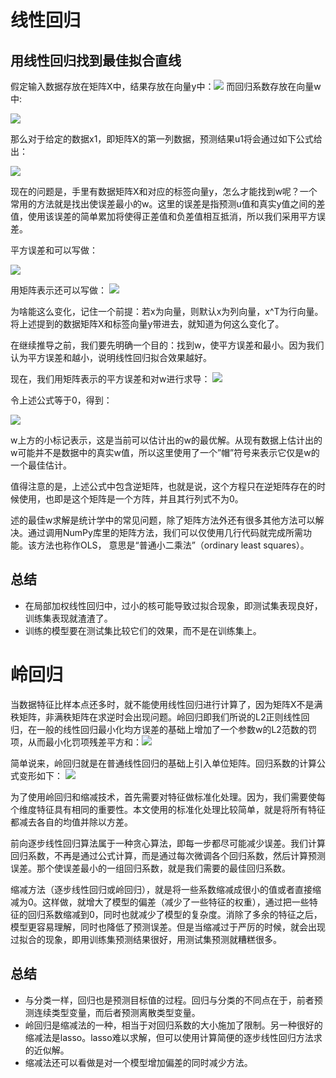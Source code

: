 # 线性回归
##  用线性回归找到最佳拟合直线
假定输入数据存放在矩阵X中，结果存放在向量y中：![](https://img-blog.csdn.net/20171209164921091?watermark/2/text/aHR0cDovL2Jsb2cuY3Nkbi5uZXQvYzQwNjQ5NTc2Mg==/font/5a6L5L2T/fontsize/400/fill/I0JBQkFCMA==/dissolve/70/gravity/SouthEast)
而回归系数存放在向量w中:

![](https://img-blog.csdn.net/20171209165040920?watermark/2/text/aHR0cDovL2Jsb2cuY3Nkbi5uZXQvYzQwNjQ5NTc2Mg==/font/5a6L5L2T/fontsize/400/fill/I0JBQkFCMA==/dissolve/70/gravity/SouthEast)

那么对于给定的数据x1，即矩阵X的第一列数据，预测结果u1将会通过如下公式给出：

![](https://img-blog.csdn.net/20171209165058556?watermark/2/text/aHR0cDovL2Jsb2cuY3Nkbi5uZXQvYzQwNjQ5NTc2Mg==/font/5a6L5L2T/fontsize/400/fill/I0JBQkFCMA==/dissolve/70/gravity/SouthEast)

现在的问题是，手里有数据矩阵X和对应的标签向量y，怎么才能找到w呢？一个常用的方法就是找出使误差最小的w。这里的误差是指预测u值和真实y值之间的差值，使用该误差的简单累加将使得正差值和负差值相互抵消，所以我们采用平方误差。

平方误差和可以写做：

![](https://img-blog.csdn.net/20171209165118565?watermark/2/text/aHR0cDovL2Jsb2cuY3Nkbi5uZXQvYzQwNjQ5NTc2Mg==/font/5a6L5L2T/fontsize/400/fill/I0JBQkFCMA==/dissolve/70/gravity/SouthEast)

用矩阵表示还可以写做：
![](https://img-blog.csdn.net/20171225101345244?watermark/2/text/aHR0cDovL2Jsb2cuY3Nkbi5uZXQvYzQwNjQ5NTc2Mg==/font/5a6L5L2T/fontsize/400/fill/I0JBQkFCMA==/dissolve/70/gravity/SouthEast)

为啥能这么变化，记住一个前提：若x为向量，则默认x为列向量，x^T为行向量。将上述提到的数据矩阵X和标签向量y带进去，就知道为何这么变化了。

在继续推导之前，我们要先明确一个目的：找到w，使平方误差和最小。因为我们认为平方误差和越小，说明线性回归拟合效果越好。

现在，我们用矩阵表示的平方误差和对w进行求导：
![](https://img-blog.csdn.net/20171209165157825?watermark/2/text/aHR0cDovL2Jsb2cuY3Nkbi5uZXQvYzQwNjQ5NTc2Mg==/font/5a6L5L2T/fontsize/400/fill/I0JBQkFCMA==/dissolve/70/gravity/SouthEast)

令上述公式等于0，得到：

![](https://img-blog.csdn.net/20171209165251607?watermark/2/text/aHR0cDovL2Jsb2cuY3Nkbi5uZXQvYzQwNjQ5NTc2Mg==/font/5a6L5L2T/fontsize/400/fill/I0JBQkFCMA==/dissolve/70/gravity/SouthEast)

w上方的小标记表示，这是当前可以估计出的w的最优解。从现有数据上估计出的w可能并不是数据中的真实w值，所以这里使用了一个”帽”符号来表示它仅是w的一个最佳估计。

值得注意的是，上述公式中包含逆矩阵，也就是说，这个方程只在逆矩阵存在的时候使用，也即是这个矩阵是一个方阵，并且其行列式不为0。

述的最佳w求解是统计学中的常见问题，除了矩阵方法外还有很多其他方法可以解决。通过调用NumPy库里的矩阵方法，我们可以仅使用几行代码就完成所需功能。该方法也称作OLS， 意思是“普通小二乘法”（ordinary least squares）。
## 总结

+ 在局部加权线性回归中，过小的核可能导致过拟合现象，即测试集表现良好，训练集表现就渣渣了。
+ 训练的模型要在测试集比较它们的效果，而不是在训练集上。
# 岭回归
当数据特征比样本点还多时，就不能使用线性回归进行计算了，因为矩阵X不是满秩矩阵，非满秩矩阵在求逆时会出现问题。岭回归即我们所说的L2正则线性回归，在一般的线性回归最小化均方误差的基础上增加了一个参数w的L2范数的罚项，从而最小化罚项残差平方和：![](https://img-blog.csdn.net/20181008143350240?watermark/2/text/aHR0cHM6Ly9ibG9nLmNzZG4ubmV0L2M0MDY0OTU3NjI=/font/5a6L5L2T/fontsize/400/fill/I0JBQkFCMA==/dissolve/70)



简单说来，岭回归就是在普通线性回归的基础上引入单位矩阵。回归系数的计算公式变形如下：
![](https://img-blog.csdn.net/20181008143512229?watermark/2/text/aHR0cHM6Ly9ibG9nLmNzZG4ubmV0L2M0MDY0OTU3NjI=/font/5a6L5L2T/fontsize/400/fill/I0JBQkFCMA==/dissolve/70)


为了使用岭回归和缩减技术，首先需要对特征做标准化处理。因为，我们需要使每个维度特征具有相同的重要性。本文使用的标准化处理比较简单，就是将所有特征都减去各自的均值并除以方差。

前向逐步线性回归算法属于一种贪心算法，即每一步都尽可能减少误差。我们计算回归系数，不再是通过公式计算，而是通过每次微调各个回归系数，然后计算预测误差。那个使误差最小的一组回归系数，就是我们需要的最佳回归系数。


缩减方法（逐步线性回归或岭回归），就是将一些系数缩减成很小的值或者直接缩减为0。这样做，就增大了模型的偏差（减少了一些特征的权重），通过把一些特征的回归系数缩减到0，同时也就减少了模型的复杂度。消除了多余的特征之后，模型更容易理解，同时也降低了预测误差。但是当缩减过于严厉的时候，就会出现过拟合的现象，即用训练集预测结果很好，用测试集预测就糟糕很多。

## 总结
+ 与分类一样，回归也是预测目标值的过程。回归与分类的不同点在于，前者预测连续类型变量，而后者预测离散类型变量。
+ 岭回归是缩减法的一种，相当于对回归系数的大小施加了限制。另一种很好的缩减法是lasso。lasso难以求解，但可以使用计算简便的逐步线性回归方法求的近似解。
+ 缩减法还可以看做是对一个模型增加偏差的同时减少方法。
